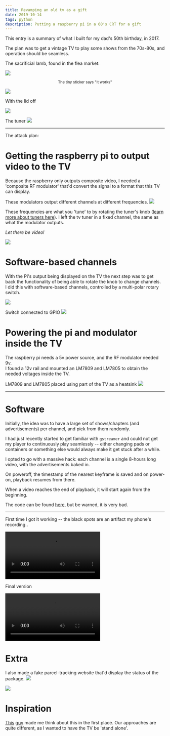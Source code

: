 ```yaml
---
title: Revamping an old tv as a gift
date: 2019-10-14
tags: python
description: Putting a raspberry pi in a 60's CRT for a gift
---
```

This entry is a summary of what I built for my dad's 50th birthday, in 2017.

The plan was to get a vintage TV to play some shows from the 70s-80s, and
operation should be seamless.

The sacrificial lamb, found in the flea market:

![](/images/old-tv/front.jpg)

<center><small>The tiny sticker says "It works"</small></center>

![](/images/old-tv/back.jpg)


With the lid off

![](/images/old-tv/insides.jpg)

The tuner
![](/images/old-tv/sintonizador.jpg)


---

The attack plan:

# Getting the raspberry pi to output video to the TV

Because the raspberry only outputs composite video, I needed a 'composite RF
modulator' that'd convert the signal to a format that this TV can display.

These modulators output different channels at different frequencies.
![](/images/old-tv/rca-rf.jpg)

These frequencies are what you 'tune' to by rotating the tuner's knob ([learn more about tuners here](https://hackaday.com/2016/07/11/not-quite-101-uses-for-an-analog-uhf-tv-tuner/)).
I left the tv tuner in a fixed channel, the same as what the modulator outputs.

*Let there be video!*

![](/images/old-tv/firstboot.jpg)

# Software-based channels

With the Pi's output being displayed on the TV the next step was to get back the
functionality of being able to rotate the knob to change channels.  
I did this with software-based channels, controlled by a multi-polar rotary switch.

![](/images/old-tv/selector-side.jpg)

Switch connected to GPIO 
![](/images/old-tv/switch-gpio.jpg)


# Powering the pi and modulator inside the TV

The raspberry pi needs a 5v power source, and the RF modulator needed 9v.  
I found a 12v rail and mounted an LM7809 and LM7805 to obtain the needed
voltages inside the TV.

LM7809 and LM7805 placed using part of the TV as a heatsink
![](/images/old-tv/7805.jpg)

---


# Software

Initially, the idea was to have a large set of shows/chapters (and
advertisements) per channel, and pick from them randomly.

I had just recently started to get familiar with `gstreamer` and could not get
my player to continuously play seamlessly -- either changing pads or containers
or something else would always make it get stuck after a while.

I opted to go with a massive hack: each channel is a single 8-hours long video,
with the advertisements baked in.

On poweroff, the timestamp of the nearest keyframe is saved and on power-on,
playback resumes from there.

When a video reaches the end of playback, it will start again from the
beginning.

The code can be found [here](https://github.com/DavidVentura/old-tv), but be
warned, it is very bad.


---

First time I got it working -- the black spots are an artifact my phone's
recording..

<video controls="true"><source src="/videos/old-tv/tv-first-working-day.mp4"/></video>

Final version

<video controls="true"><source src="/videos/old-tv/tv-finished.mp4"/></video>

# Extra

I also made a fake parcel-tracking website that'd display the status of the package.
![](/images/old-tv/tracking-1.png)


![](/images/old-tv/tracking-2.png)

# Inspiration


[This](https://hackaday.com/2017/02/23/bring-saturday-mornings-back-to-life-with-this-cartoon-server/) [guy](https://twitter.com/FozzTexx/status/825358304515747840) made me think about this in the first place.
Our approaches are quite different, as I wanted to have the TV be 'stand alone'.
